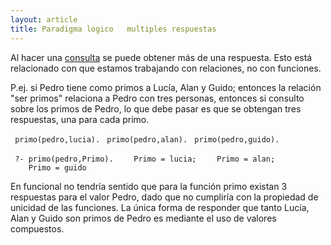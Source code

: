```yaml
---
layout: article
title: Paradigma logico   multiples respuestas
---
```


Al hacer una [consulta](paradigma-logico---un-poco-de-nomenclatura-consultas.html) se puede obtener más de una respuesta. Esto está relacionado con que estamos trabajando con relaciones, no con funciones.

P.ej. si Pedro tiene como primos a Lucía, Alan y Guido; entonces la relación "ser primos" relaciona a Pedro con tres personas, entonces si consulto sobre los primos de Pedro, lo que debe pasar es que se obtengan tres respuestas, una para cada primo.

` primo(pedro,lucia).`
` primo(pedro,alan).`
` primo(pedro,guido).`

` ?- primo(pedro,Primo).`
`    Primo = lucia;`
`    Primo = alan;`
`    Primo = guido`

En funcional no tendría sentido que para la función primo existan 3 respuestas para el valor Pedro, dado que no cumpliría con la propiedad de unicidad de las funciones. La única forma de responder que tanto Lucía, Alan y Guido son primos de Pedro es mediante el uso de valores compuestos.
